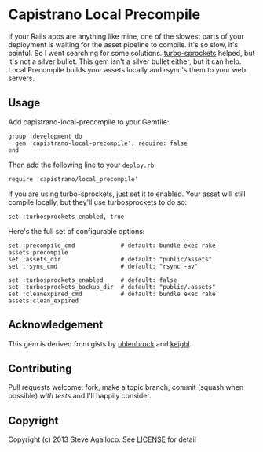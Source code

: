 # Capistrano Local Precompile

If your Rails apps are anything like mine, one of the slowest parts of your deployment is waiting for the asset pipeline to compile. It's so slow, it's painful. So I went searching for some solutions. [turbo-sprockets](https://github.com/ndbroadbent/turbo-sprockets-rails3) helped, but it's not a silver bullet.  This gem isn't a silver bullet either, but it can help.  Local Precompile builds your assets locally and rsync's them to your web servers.

## Usage

Add capistrano-local-precompile to your Gemfile:

    group :development do
      gem 'capistrano-local-precompile', require: false
    end

Then add the following line to your `deploy.rb`:

    require 'capistrano/local_precompile'

If you are using turbo-sprockets, just set it to enabled. Your asset will still compile locally, but they'll use turbosprockets to do so:

    set :turbosprockets_enabled, true

Here's the full set of configurable options:

    set :precompile_cmd             # default: bundle exec rake assets:precompile
    set :assets_dir                 # default: "public/assets"
    set :rsync_cmd                  # default: "rsync -av"

    set :turbosprockets_enabled     # default: false
    set :turbosprockets_backup_dir  # default: "public/.assets"
    set :cleanexpired_cmd           # default: bundle exec rake assets:clean_expired


## Acknowledgement

This gem is derived from gists by [uhlenbrock][] and [keighl][].

[uhlenbrock]: https://gist.github.com/uhlenbrock/1477596
[keighl]: https://gist.github.com/keighl/4338134

## Contributing

Pull requests welcome: fork, make a topic branch, commit (squash when possible) *with tests* and I'll happily consider.

## Copyright

Copyright (c) 2013 Steve Agalloco. See [LICENSE](LICENSE.md) for detail
